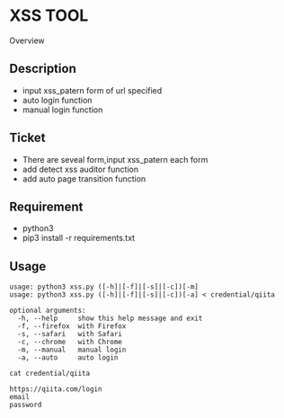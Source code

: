 XSS TOOL
===
Overview

## Description
- input xss_patern form of url specified
- auto login function
- manual login function

## Ticket
- There are seveal form,input xss_patern each form
- add detect xss auditor function
- add auto page transition function

## Requirement
- python3
- pip3 install -r requirements.txt

## Usage
```
usage: python3 xss.py ([-h]|[-f]|[-s]|[-c])[-m]
usage: python3 xss.py ([-h]|[-f]|[-s]|[-c])[-a] < credential/qiita

optional arguments:
  -h, --help     show this help message and exit
  -f, --firefox  with Firefox
  -s, --safari   with Safari
  -c, --chrome   with Chrome
  -m, --manual   manual login
  -a, --auto     auto login

cat credential/qiita

https://qiita.com/login
email
password
```
